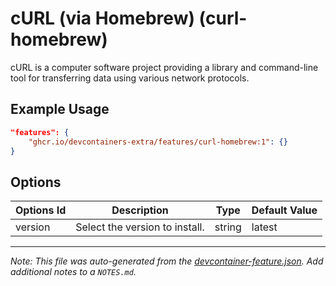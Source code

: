
# cURL (via Homebrew) (curl-homebrew)

cURL is a computer software project providing a library and command-line tool for transferring data using various network protocols.

## Example Usage

```json
"features": {
    "ghcr.io/devcontainers-extra/features/curl-homebrew:1": {}
}
```

## Options

| Options Id | Description | Type | Default Value |
|-----|-----|-----|-----|
| version | Select the version to install. | string | latest |



---

_Note: This file was auto-generated from the [devcontainer-feature.json](devcontainer-feature.json).  Add additional notes to a `NOTES.md`._
